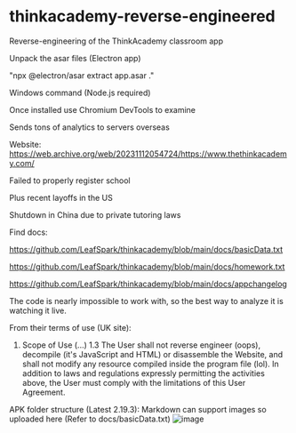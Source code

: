 # thinkacademy-reverse-engineered
Reverse-engineering of the ThinkAcademy classroom app

Unpack the asar files (Electron app)

"npx @electron/asar extract app.asar ."

Windows command (Node.js required)

Once installed use Chromium DevTools to examine

Sends tons of analytics to servers overseas

Website: https://web.archive.org/web/20231112054724/https://www.thethinkacademy.com/

Failed to properly register school

Plus recent layoffs in the US

Shutdown in China due to private tutoring laws

Find docs:

https://github.com/LeafSpark/thinkacademy/blob/main/docs/basicData.txt

https://github.com/LeafSpark/thinkacademy/blob/main/docs/homework.txt

https://github.com/LeafSpark/thinkacademy/blob/main/docs/appchangelog

The code is nearly impossible to work with, so the best way to analyze it is watching it live.

From their terms of use (UK site):
1. Scope of Use
   (...)
1.3 
  The User shall not reverse engineer (oops), decompile (it's JavaScript and HTML) or disassemble the Website, and shall not modify any resource compiled inside the program file (lol). In addition to laws and regulations expressly permitting the activities above, the User must comply with the limitations of this User Agreement.

APK folder structure (Latest 2.19.3): Markdown can support images so uploaded here (Refer to docs/basicData.txt)
![image](https://github.com/LeafSpark/thinkacademy/assets/78000825/57a70228-e081-436a-acb7-adbc56248713)

